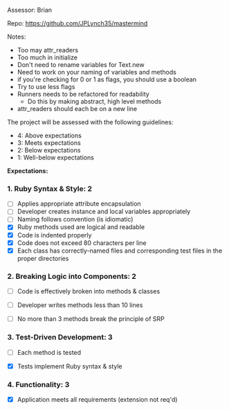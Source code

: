 Assessor: Brian

Repo: https://github.com/JPLynch35/mastermind

Notes:

* Too may attr_readers
* Too much in initialize
* Don't need to rename variables for Text.new
* Need to work on your naming of variables and methods
* if you're checking for 0 or 1 as flags, you should use a boolean
* Try to use less flags
* Runners needs to be refactored for readability
  * Do this by making abstract, high level methods
* attr_readers should each be on a new line

The project will be assessed with the following guidelines:

* 4: Above expectations
* 3: Meets expectations
* 2: Below expectations
* 1: Well-below expectations

**Expectations:**

### 1. Ruby Syntax & Style: 2

- [ ] Applies appropriate attribute encapsulation  
- [ ] Developer creates instance and local variables appropriately
- [ ] Naming follows convention (is idiomatic)
- [x] Ruby methods used are logical and readable
- [x] Code is indented properly
- [x] Code does not exceed 80 characters per line
- [x] Each class has correctly-named files and corresponding test files in the proper directories

### 2. Breaking Logic into Components: 2

- [ ] Code is effectively broken into methods & classes
- [ ] Developer writes methods less than 10 lines
- [ ] No more than 3 methods break the principle of SRP


### 3. Test-Driven Development: 3

- [ ] Each method is tested  
- [x] Tests implement Ruby syntax & style   


### 4. Functionality: 3

- [x] Application meets all requirements (extension not req'd)
